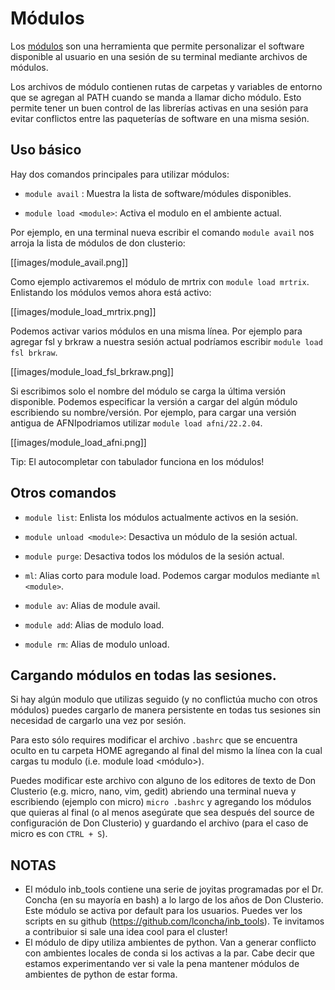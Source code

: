 # Módulos
Los [módulos](https://modules.readthedocs.io/en/latest/) son una herramienta que permite personalizar el software disponible al usuario en una sesión de su terminal mediante archivos de módulos. 

Los archivos de módulo contienen rutas de carpetas y variables de entorno que se agregan al PATH cuando se manda a llamar dicho módulo. Esto permite tener un buen control de las librerías activas en una sesión para evitar conflictos entre las paqueterías de software en una misma sesión.

## Uso básico

Hay dos comandos principales para utilizar módulos:

- `module avail` : Muestra la lista de software/módules disponibles.

- `module load <module>`: Activa el modulo en el ambiente actual.


Por ejemplo, en una terminal nueva escribir el comando `module avail` nos arroja la lista de módulos de don clusterio:

[[images/module_avail.png]]

Como ejemplo activaremos el módulo de mrtrix con `module load mrtrix`. Enlistando los módulos vemos ahora está activo:

[[images/module_load_mrtrix.png]]

Podemos activar varios módulos en una misma línea. Por ejemplo para agregar fsl y brkraw a nuestra sesión actual podríamos escribir `module load fsl brkraw`.

[[images/module_load_fsl_brkraw.png]]

Si escribimos solo el nombre del módulo se carga la última versión disponible. Podemos especificar la versión a cargar del algún módulo escribiendo su nombre/versión. Por ejemplo, para cargar una versión antigua de AFNIpodriamos utilizar `module load afni/22.2.04`. 

[[images/module_load_afni.png]]

Tip: El autocompletar con tabulador funciona en los módulos!

## Otros comandos
- `module list`: Enlista los módulos actualmente activos en la sesión.
- `module unload <module>`: Desactiva un módulo de la sesión actual.
- `module purge`: Desactiva todos los módulos de la sesión actual.

- `ml`: Alias corto para module load. Podemos cargar modulos mediante `ml <module>`.
- `module av`: Alias de module avail.
- `module add`: Alias de modulo load.
- `module rm`: Alias de modulo unload.

## Cargando módulos en todas las sesiones.
Si hay algún modulo que utilizas seguido (y no conflictúa mucho con otros módulos) puedes cargarlo de manera persistente en todas tus sesiones sin necesidad de cargarlo una vez por sesión. 

Para esto sólo requires modificar el archivo `.bashrc` que se encuentra oculto en tu carpeta HOME agregando al final del mismo la línea con la cual cargas tu modulo (i.e. module load <módulo>).

Puedes modificar este archivo con alguno de los editores de texto de Don Clusterio (e.g. micro, nano, vim, gedit) abriendo una terminal nueva y escribiendo (ejemplo con micro) `micro .bashrc` y agregando los módulos que quieras al final (o al menos asegúrate que sea después del source de configuración de Don Clusterio) y guardando el archivo (para el caso de micro es con `CTRL + S`).

## NOTAS
- El módulo inb_tools contiene una serie de joyitas programadas por el Dr. Concha (en su mayoría en bash) a lo largo de los años de Don Clusterio. Este módulo se activa por default para los usuarios. Puedes ver los scripts en su github (https://github.com/lconcha/inb_tools). Te invitamos a contribuior si sale una idea cool para el cluster!
- El módulo de dipy utiliza ambientes de python. Van a generar conflicto con  ambientes locales de conda si los activas a la par. Cabe decir que estamos experimentando ver si vale la pena mantener módulos de ambientes de python de estar forma.